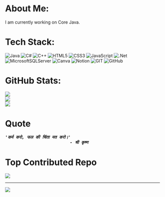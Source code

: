 # About Me:
I am currently working on Core Java.


# Tech Stack:
![Java](https://img.shields.io/badge/java-%23ED8B00.svg?style=for-the-badge&logo=java&logoColor=white) ![C#](https://img.shields.io/badge/c%23-%23239120.svg?style=for-the-badge&logo=c-sharp&logoColor=white) ![C++](https://img.shields.io/badge/c++-%2300599C.svg?style=for-the-badge&logo=c%2B%2B&logoColor=white) ![HTML5](https://img.shields.io/badge/html5-%23E34F26.svg?style=for-the-badge&logo=html5&logoColor=white) ![CSS3](https://img.shields.io/badge/css3-%231572B6.svg?style=for-the-badge&logo=css3&logoColor=white) ![JavaScript](https://img.shields.io/badge/javascript-%23323330.svg?style=for-the-badge&logo=javascript&logoColor=%23F7DF1E) ![.Net](https://img.shields.io/badge/.NET-5C2D91?style=for-the-badge&logo=.net&logoColor=white) ![MicrosoftSQLServer](https://img.shields.io/badge/Microsoft%20SQL%20Sever-CC2927?style=for-the-badge&logo=microsoft%20sql%20server&logoColor=white) ![Canva](https://img.shields.io/badge/Canva-%2300C4CC.svg?style=for-the-badge&logo=Canva&logoColor=white) ![Notion](https://img.shields.io/badge/Notion-%23000000.svg?style=for-the-badge&logo=notion&logoColor=white) ![GIT](https://img.shields.io/badge/Git-fc6d26?style=for-the-badge&logo=git&logoColor=white) ![GitHub](https://img.shields.io/badge/GitHub-%23121011.svg?style=for-the-badge&logo=github&logoColor=white)


# GitHub Stats:
![](https://github-readme-stats.vercel.app/api?username=windeee&theme=tokyonight&hide_border=false&include_all_commits=true&count_private=false)<br/>
![](https://github-readme-streak-stats.herokuapp.com/?user=windeee&theme=tokyonight&hide_border=false)<br/>
![](https://github-readme-stats.vercel.app/api/top-langs/?username=windeee&theme=tokyonight&hide_border=false&include_all_commits=true&count_private=false&layout=compact)


# Quote
<html>
   <pre style="text-color:blue">
<i><b>'कर्म करो, फल की चिंता मत करो।'
                         - श्री कृष्ण </i></b></pre>
</html>


# Top Contributed Repo
![](https://github-contributor-stats.vercel.app/api?username=windeee&limit=5&theme=tokyonight&combine_all_yearly_contributions=true)

---
[![](https://visitcount.itsvg.in/api?id=windeee&icon=0&color=1)](https://visitcount.itsvg.in)

<!-- Proudly created with GPRM ( https://gprm.itsvg.in ) -->
